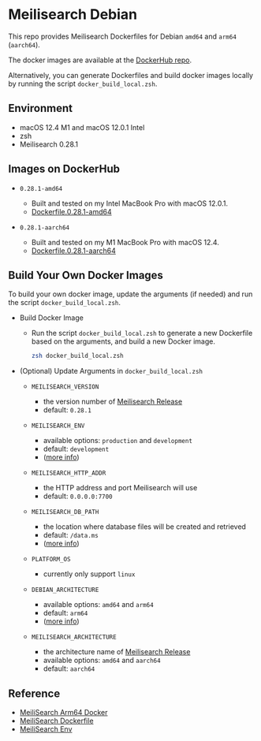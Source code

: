 # Meilisearch Debian
This repo provides Meilisearch Dockerfiles for Debian `amd64` and `arm64` (`aarch64`).

The docker images are available at the [DockerHub
repo](https://hub.docker.com/r/tainvecs/meilisearch-debian).

Alternatively, you can generate Dockerfiles and build docker images locally by
running the script `docker_build_local.zsh`.


## Environment
- macOS 12.4 M1 and macOS 12.0.1 Intel
- zsh
- Meilisearch 0.28.1


## Images on DockerHub
- `0.28.1-amd64`
  - Built and tested on my Intel MacBook Pro with macOS 12.0.1.
  - [Dockerfile.0.28.1-amd64](https://github.com/tainvecs/garage/blob/main/meilisearch/deployment/Dockerfile.0.28.1-amd64)

- `0.28.1-aarch64`
  - Built and tested on my M1 MacBook Pro with macOS 12.4.
  - [Dockerfile.0.28.1-aarch64](https://github.com/tainvecs/garage/blob/main/meilisearch/deployment/Dockerfile.0.28.1-aarch64)


## Build Your Own Docker Images
To build your own docker image, update the arguments (if needed) and run the
script `docker_build_local.zsh`.

- Build Docker Image
  - Run the script `docker_build_local.zsh` to generate a new Dockerfile based on the
    arguments, and build a new Docker image.
    ```sh
    zsh docker_build_local.zsh
    ```

- (Optional) Update Arguments in `docker_build_local.zsh`

  - `MEILISEARCH_VERSION`
    - the version number of [Meilisearch Release](https://github.com/meilisearch/meilisearch/releases)
    - default: `0.28.1`

  - `MEILISEARCH_ENV`
    - available options: `production` and `development`
    - default: `development`
    - ([more info](https://docs.meilisearch.com/learn/configuration/instance_options.html#environment))

  - `MEILISEARCH_HTTP_ADDR`
    - the HTTP address and port Meilisearch will use
    - default: `0.0.0.0:7700`

  - `MEILISEARCH_DB_PATH`
    - the location where database files will be created and retrieved
    - default: `/data.ms`
    - ([more info](https://docs.meilisearch.com/learn/configuration/instance_options.html#database-path))

  - `PLATFORM_OS`
    - currently only support `linux`

  - `DEBIAN_ARCHITECTURE`
    - available options: `amd64` and `arm64`
    - default: `arm64`
    - ([more info](https://github.com/docker-library/official-images#architectures-other-than-amd64))

  - `MEILISEARCH_ARCHITECTURE`
    - the architecture name of [Meilisearch Release](https://github.com/meilisearch/meilisearch/releases)
    - available options: `amd64` and `aarch64`
    - default: `aarch64`


## Reference
- [MeiliSearch Arm64 Docker](https://github.com/mukul-mehta/MeiliSearch-Arm64-Docker/blob/main/Dockerfile)
- [MeiliSearch Dockerfile](https://github.com/meilisearch/meilisearch/blob/main/Dockerfile)
- [MeiliSearch Env](https://docs.meilisearch.com/learn/configuration/instance_options.html#all-instance-options)
